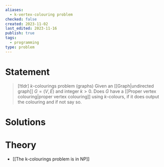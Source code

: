 ```yaml
---
aliases:
  - k-vertex-colouring problem
checked: false
created: 2023-11-02
last_edited: 2023-11-16
publish: true
tags:
  - programming
type: problem
---
```

# Statement

>[!tldr] $k$-colourings problem (graphs)
>Given an [[Graph|undirected graph]] $G = (V,E)$ and integer $k > 0$. Does $G$ have a [[Proper vertex colouring|proper vertex colouring]] using $k$-colours, if it does output the colouring and if not say so.

# Solutions


# Theory

- [[The k-colourings problem is in NP]]
